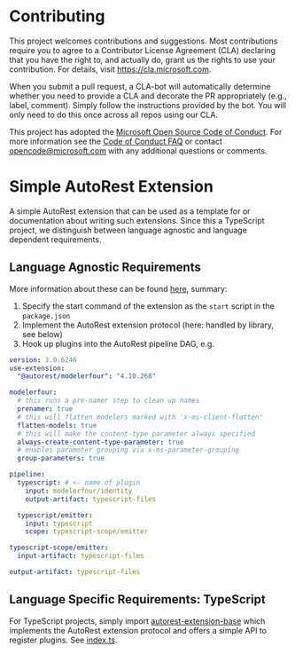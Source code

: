# Contributing

This project welcomes contributions and suggestions. Most contributions require you to agree to a
Contributor License Agreement (CLA) declaring that you have the right to, and actually do, grant us
the rights to use your contribution. For details, visit https://cla.microsoft.com.

When you submit a pull request, a CLA-bot will automatically determine whether you need to provide
a CLA and decorate the PR appropriately (e.g., label, comment). Simply follow the instructions
provided by the bot. You will only need to do this once across all repos using our CLA.

This project has adopted the [Microsoft Open Source Code of Conduct](https://opensource.microsoft.com/codeofconduct/).
For more information see the [Code of Conduct FAQ](https://opensource.microsoft.com/codeofconduct/faq/) or
contact [opencode@microsoft.com](mailto:opencode@microsoft.com) with any additional questions or comments.

# Simple AutoRest Extension

A simple AutoRest extension that can be used as a template for or documentation about writing such extensions.
Since this a TypeScript project, we distinguish between language agnostic and language dependent requirements.

## Language Agnostic Requirements

More information about these can be found [here](https://github.com/Azure/autorest/tree/master/docs/developer), summary:

1. Specify the start command of the extension as the `start` script in the `package.json`
2. Implement the AutoRest extension protocol (here: handled by library, see below)
3. Hook up plugins into the AutoRest pipeline DAG, e.g.

```yaml
version: 3.0.6246
use-extension:
  "@autorest/modelerfour": "4.10.268"

modelerfour:
  # this runs a pre-namer step to clean up names
  prenamer: true
  # this will flatten modelers marked with 'x-ms-client-flatten'
  flatten-models: true
  # this will make the content-type parameter always specified
  always-create-content-type-parameter: true
  # enables parameter grouping via x-ms-parameter-grouping
  group-parameters: true

pipeline:
  typescript: # <- name of plugin
    input: modelerfour/identity
    output-artifact: typescript-files

  typescript/emitter:
    input: typescript
    scope: typescript-scope/emitter

typescript-scope/emitter:
  input-artifact: typescript-files

output-artifact: typescript-files
```

## Language Specific Requirements: TypeScript

For TypeScript projects, simply import [autorest-extension-base](https://github.com/olydis/autorest-extension-base) which implements the AutoRest extension protocol and offers a simple API to register plugins.
See [index.ts](./index.ts).
